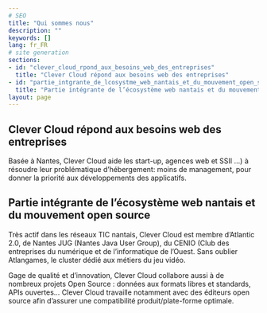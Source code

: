 ```yaml
---
# SEO
title: "Qui sommes nous"
description: ""
keywords: []
lang: fr_FR
# site generation
sections:
- id: "clever_cloud_rpond_aux_besoins_web_des_entreprises"
  title: "Clever Cloud répond aux besoins web des entreprises"
- id: "partie_intgrante_de_lcosystme_web_nantais_et_du_mouvement_open_source"
  title: "Partie intégrante de l’écosystème web nantais et du mouvement open source "
layout: page
---
```


## Clever Cloud répond aux besoins web des entreprises 

Basée à Nantes, Clever Cloud aide les start-up, agences  web et SSII …) à résoudre leur problématique d’hébergement: moins de management, pour donner la priorité aux développements des applicatifs.

## Partie intégrante de l’écosystème web nantais et du mouvement open source 
Très actif dans les réseaux TIC nantais, Clever Cloud est membre  d’Atlantic 2.0, de Nantes JUG (Nantes Java User Group), du CENIO (Club des entreprises du numérique et de l’informatique de l’Ouest. Sans oublier Atlangames, le cluster dédié aux métiers du jeu vidéo.

Gage de qualité et d’innovation, Clever Cloud collabore aussi à de nombreux projets Open Source : données aux  formats libres et standards, APIs ouvertes… Clever Cloud travaille notamment avec des éditeurs open source afin d’assurer une compatibilité produit/plate-forme optimale. 

